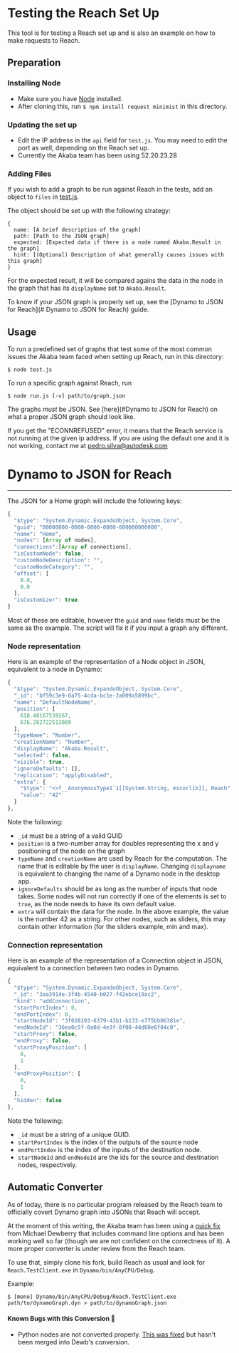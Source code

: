 # Testing the Reach Set Up
This tool is for testing a Reach set up and is also an example on how to make requests to Reach.

## Preparation

### Installing Node
- Make sure you have [Node](http://nodejs.org) installed.
- After cloning this, run `$ npm install request minimist` in this directory.

### Updating the set up
- Edit the IP address in the `api` field for `test.js`. You may need to edit the port as well, depending on the Reach set up.
- Currently the Akaba team has been using 52.20.23.28

### Adding Files

If you wish to add a graph to be run against Reach in the tests, add an object to `files` in [test.js](./test.js).

The object should be set up with the following strategy:
```
{
  name: [A brief description of the graph]
  path: [Path to the JSON graph]
  expected: [Expected data if there is a node named Akaba.Result in the graph]
  hint: [(Optional) Description of what generally causes issues with this graph]
}
```

For the expected result, it will be compared agains the data in the node in the graph that has its `displayName` set to `Akaba.Result`.

To know if your JSON graph is properly set up, see the [Dynamo to JSON for Reach](# Dynamo to JSON for Reach) guide.



## Usage
To run a predefined set of graphs that test some of the most common issues the Akaba team faced when setting up Reach, run in this directory:

```$ node test.js```

To run a specific graph against Reach, run

```$ node run.js [-v] path/to/graph.json```

The graphs *must* be JSON. See [here](#Dynamo to JSON for Reach) on what a proper JSON graph should look like.

If you get the "ECONNREFUSED" error, it means that the Reach service is not running at the given ip address. If you are using the default one and it is not working, contact me at pedro.silva@autodesk.com





# Dynamo to JSON for Reach
---
The JSON for a Home graph will include the following keys:
```javascript
{
  "$type": "System.Dynamic.ExpandoObject, System.Core",
  "guid": "00000000-0000-0000-0000-000000000000",
  "name": "Home",
  "nodes": [Array of nodes],
  "connections":[Array of connections],
  "isCustomNode": false,
  "customNodeDescription": "",
  "customNodeCategory": "",
  "offset": [
    0.0,
    0.0
  ],
  "isCustomizer": true
}
```
Most of these are editable, however the `guid` and `name` fields must be the same as the example. The script will fix it if you input a graph any different.

### Node representation

Here is an example of the representation of a Node object in JSON, equivalent to a node in Dynamo:

```javascript
{
  "$type": "System.Dynamic.ExpandoObject, System.Core",
  "_id": "bf59c3e9-0a75-4cda-bc1e-2a009a5899bc",
  "name": "DefaultNodeName",
  "position": [
    618.48167539267,
    676.282722513089
  ],
  "typeName": "Number",
  "creationName": "Number",
  "displayName": "Akaba.Result",
  "selected": false,
  "visible": true,
  "ignoreDefaults": [],
  "replication": "applyDisabled",
  "extra": {
    "$type": "<>f__AnonymousType1`1[[System.String, mscorlib]], Reach",
    "value": "42"
  }
},
```
Note the following:
- `_id` must be a string of a valid GUID
- `position` is a two-number array for doubles representing the x and y positioning of the node on the graph
- `typeName` and `creationName` are used by Reach for the computation. The name that is editable by the user is `displayName`. Changing `displayname` is equivalent to changing the name of a Dynamo node in the desktop app.
- `ignoreDefaults` should be as long as the number of inputs that node takes. Some nodes will not run correctly if one of the elements is set to `true`, as the node needs to have its own default value.
- `extra` will contain the data for the node. In the above example, the value is the number 42 as a string. For other nodes, such as sliders, this may contain other information (for the sliders example, min and max).

### Connection representation

Here is an example of the representation of a Connection object in JSON, equivalent to a connection between two nodes in Dynamo.

```javascript
{
  "$type": "System.Dynamic.ExpandoObject, System.Core",
  "_id": "3aa3914e-3f4b-4540-b027-f42ebce19ac2",
  "kind": "addConnection",
  "startPortIndex": 0,
  "endPortIndex": 0,
  "startNodeId": "3f028193-6379-43b1-b133-e775bb06381e",
  "endNodeId": "36ea0c5f-8a0d-4e3f-8f08-44d60e6f04c0",
  "startProxy": false,
  "endProxy": false,
  "startProxyPosition": [
    0,
    1
  ],
  "endProxyPosition": [
    0,
    1
  ],
  "hidden": false
},
```
Note the following:
- `_id` must be a string of a unique GUID.
- `startPortIndex` is the index of the outputs of the source node
- `endPortIndex` is the index of the inputs of the destination node.
- `startNodeId` and `endNodeId` are the ids for the source and destination nodes, respectively.


## Automatic Converter

As of today, there is no particular program released by the Reach team to officially covert Dynamo graph into JSONs that Reach will accept. 

At the moment of this writing, the Akaba team has been using a [quick fix](http://github.com/dewb/Reach) from Michael Dewberry that includes command line options and has been working well so far (though we are not confident on the correctness of it). A more proper converter is under review from the Reach team.

To use that, simply clone his fork, build Reach as usual and look for `Reach.TestClient.exe` in `Dynamo/bin/AnyCPU/Debug`.

Example:

```$ [mono] Dynamo/bin/AnyCPU/Debug/Reach.TestClient.exe path/to/dynamoGraph.dyn > path/to/dynamoGraph.json```

#### Known Bugs with this Conversion :bug:
- Python nodes are not converted properly. [This was fixed](https://github.com/DynamoDS/Reach/commit/cc3b8aab1686778059bc6eb684253abc9f126233) but hasn't been merged into Dewb's conversion.